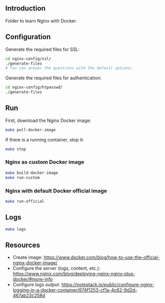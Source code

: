 ## Introduction

Folder to learn Nginx with Docker.

## Configuration

Generate the required files for SSL:

```bash
cd nginx-config/ssl/
./generate-files
# You can answer the questions with the default options.
```

Generate the required files for authentication:

```bash
cd nginx-config/htpasswd/
./generate-files
```

## Run

First, download the Nginx Docker image:

```bash
make pull-docker-image
```

If there is a running container, stop it:

```bash
make stop
```

### Nginx as custom Docker image

```bash
make build-docker-image
make run-custom
```

### Nginx with default Docker official image

```bash
make run-official
```

## Logs

```bash
make logs
```

## Resources

- Create image: <https://www.docker.com/blog/how-to-use-the-official-nginx-docker-image/>
- Configure the server (logs, content, etc.): <https://www.nginx.com/blog/deploying-nginx-nginx-plus-docker/#more-info>
- Configure logs output: <https://notestack.io/public/configure-nginx-logging-in-a-docker-container/874f1253-cf1a-4c62-9d2d-467ab23c258d>
